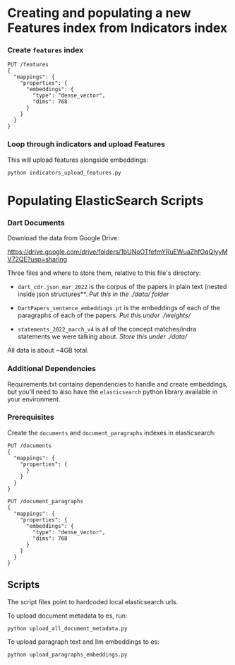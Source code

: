 
# Creating and populating a new Features index from Indicators index

### Create `features` index

```
PUT /features
{
  "mappings": {
    "properties": {
      "embeddings": {
        "type": "dense_vector",
        "dims": 768
      }
    }
  }
}
```

### Loop through indicators and upload Features

This will upload features alongside embeddings:

`python indicators_upload_features.py`



# Populating ElasticSearch Scripts

### Dart Documents

Download the data from Google Drive:

https://drive.google.com/drive/folders/1bUNoOTfefmYRuEWuaZhfOqQIyyMV72QE?usp=sharing

Three files and where to store them, relative to this file's directory:

- `dart_cdr.json_mar_2022` is the corpus of the papers in plain text (nested inside json structures**.
*Put this in the ./data/ folder*

- `DartPapers_sentence_embeddings.pt` is the embeddings of each of the paragraphs of each of the papers.
*Put this under ./weights/*

- `statements_2022_march_v4` is all of the concept matches/indra statements we were talking about.
*Store this under ./data/*

All data is about ~4GB total.

### Additional Dependencies

Requirements.txt contains dependencies to handle and create embeddings, but you'll need to
also have the `elasticsearch` python library available in your environment.

### Prerequisites

Create the `documents` and 	`document_paragraphs` indexes in elasticsearch:

```
PUT /documents
{
  "mappings": {
    "properties": {
      }
    }
  }
}
```

```
PUT /document_paragraphs
{
  "mappings": {
    "properties": {
      "embeddings": {
        "type": "dense_vector",
        "dims": 768
      }
    }
  }
}
```

## Scripts

The script files point to hardcoded local elasticsearch urls.

To upload document metadata to es, run:

`python upload_all_document_metadata.py`

To upload paragraph text and llm embeddings to es:

`python upload_paragraphs_embeddings.py`
